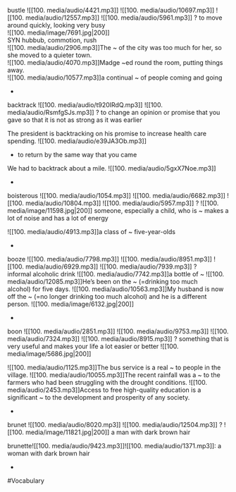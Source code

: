 bustle ![[100. media/audio/4421.mp3]] ![[100. media/audio/10697.mp3]] ![[100. media/audio/12557.mp3]] ![[100. media/audio/5961.mp3]]
?
to move around quickly, looking very busy  
![[100. media/image/7691.jpg|200]]  
SYN hubbub, commotion, rush  
![[100. media/audio/2906.mp3]]The ~ of the city was too much for her, so she moved to a quieter town.  
![[100. media/audio/4070.mp3]]Madge ~ed round the room, putting things away.  
![[100. media/audio/10577.mp3]]a continual ~ of people coming and going
<!--SR:!2025-11-04,14,290-->
-

backtrack ![[100. media/audio/t920IRdQ.mp3]] ![[100. media/audio/RsmfgSJs.mp3]]
?
to change an opinion or promise that you gave so that it is not as strong as it was earlier

The president is backtracking on his promise to increase health care spending.
![[100. media/audio/e39JA3Ob.mp3]]

- to return by the same way that you came


We had to backtrack about a mile.
![[100. media/audio/5gxX7Noe.mp3]]
<!--SR:!2025-11-02,14,290-->
-

boisterous ![[100. media/audio/1054.mp3]] ![[100. media/audio/6682.mp3]] ![[100. media/audio/10804.mp3]] ![[100. media/audio/5957.mp3]]
?
![[100. media/image/11598.jpg|200]]
someone, especially a child, who is ~ makes a lot of noise and has a lot of energy

![[100. media/audio/4913.mp3]]a class of ~ five-year-olds
<!--SR:!2025-11-04,14,290-->
-

booze ![[100. media/audio/7798.mp3]] ![[100. media/audio/8951.mp3]] ![[100. media/audio/6929.mp3]] ![[100. media/audio/7939.mp3]]
?
informal alcoholic drink
![[100. media/audio/7742.mp3]]a bottle of ~
![[100. media/audio/12085.mp3]]He’s been on the ~ (=drinking too much alcohol) for five days.
![[100. media/audio/10563.mp3]]My husband is now off the ~ (=no longer drinking too much alcohol) and he is a different person.
![[100. media/image/6132.jpg|200]]
<!--SR:!2025-11-06,14,290-->
-

boon ![[100. media/audio/2851.mp3]] ![[100. media/audio/9753.mp3]] ![[100. media/audio/7324.mp3]] ![[100. media/audio/8915.mp3]]
?
something that is very useful and makes your life a lot easier or better
![[100. media/image/5686.jpg|200]]


![[100. media/audio/1125.mp3]]The bus service is a real ~ to people in the village.
![[100. media/audio/10055.mp3]]The recent rainfall was a ~ to the farmers who had been struggling with the drought conditions.
![[100. media/audio/2453.mp3]]Access to free high-quality education is a significant ~ to the development and prosperity of any society.
<!--SR:!2025-10-26,3,264-->
-

brunet ![[100. media/audio/8020.mp3]] ![[100. media/audio/12504.mp3]]
?
![[100. media/image/11821.jpg|200]]
a man with dark brown hair

brunette![[100. media/audio/9423.mp3]]![[100. media/audio/1371.mp3]]: a woman with dark brown hair
<!--SR:!2025-10-27,4,284-->
-

#Vocabulary